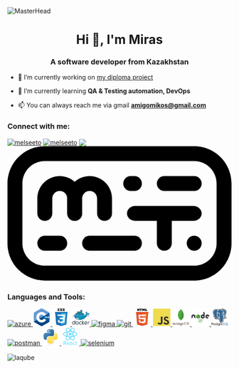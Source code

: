 ![MasterHead](https://gifdb.com/images/high/pixel-art-animated-toyoi-yuuta-yl28fl6e0r6ozvvk.gif)
<h1 align="center">Hi 👋, I'm Miras</h1>
<h3 align="center">A software developer from Kazakhstan</h3>

- 🔭 I’m currently working on [my diploma project](https://github.com/laqube/finkomek-landing)

- 🌱 I’m currently learning **QA & Testing automation, DevOps**

- 📫 You can always reach me via gmail **amigomikos@gmail.com**

<h3 align="left">Connect with me:</h3>
<p align="left">
<a href="https://linkedin.com/in/melseeto" target="blank"><img align="center" src="https://raw.githubusercontent.com/rahuldkjain/github-profile-readme-generator/master/src/images/icons/Social/linked-in-alt.svg" alt="melseeto" height="30" width="40" /></a>
<a href="https://instagram.com/melseeto" target="blank"><img align="center" src="https://raw.githubusercontent.com/rahuldkjain/github-profile-readme-generator/master/src/images/icons/Social/instagram.svg" alt="melseeto" height="30" width="40" /></a>
<a href="https://monkeytype.com/profile/laqube" target="blank"><img align="center" src="><div class="icon">
<svg xmlns="http://www.w3.org/2000/svg" xmlns:xlink="http://www.w3.org/1999/xlink" style="isolation: isolate" viewBox="-680 -1030 300 180">
<g>
<path d="M -430 -910 L -430 -910 C -424.481 -910 -420 -905.519 -420 -900 L -420 -900 C -420 -894.481 -424.481 -890 -430 -890 L -430 -890 C -435.519 -890 -440 -894.481 -440 -900 L -440 -900 C -440 -905.519 -435.519 -910 -430 -910 Z"></path>
<path d=" M -570 -910 L -510 -910 C -504.481 -910 -500 -905.519 -500 -900 L -500 -900 C -500 -894.481 -504.481 -890 -510 -890 L -570 -890 C -575.519 -890 -580 -894.481 -580 -900 L -580 -900 C -580 -905.519 -575.519 -910 -570 -910 Z "></path>
<path d="M -590 -970 L -590 -970 C -584.481 -970 -580 -965.519 -580 -960 L -580 -940 C -580 -934.481 -584.481 -930 -590 -930 L -590 -930 C -595.519 -930 -600 -934.481 -600 -940 L -600 -960 C -600 -965.519 -595.519 -970 -590 -970 Z"></path>
<path d=" M -639.991 -960.515 C -639.72 -976.836 -626.385 -990 -610 -990 L -610 -990 C -602.32 -990 -595.31 -987.108 -590 -982.355 C -584.69 -987.108 -577.68 -990 -570 -990 L -570 -990 C -553.615 -990 -540.28 -976.836 -540.009 -960.515 C -540.001 -960.345 -540 -960.172 -540 -960 L -540 -960 L -540 -940 C -540 -934.481 -544.481 -930 -550 -930 L -550 -930 C -555.519 -930 -560 -934.481 -560 -940 L -560 -960 L -560 -960 C -560 -965.519 -564.481 -970 -570 -970 C -575.519 -970 -580 -965.519 -580 -960 L -580 -960 L -580 -960 L -580 -940 C -580 -934.481 -584.481 -930 -590 -930 L -590 -930 C -595.519 -930 -600 -934.481 -600 -940 L -600 -960 L -600 -960 L -600 -960 L -600 -960 L -600 -960 L -600 -960 L -600 -960 L -600 -960 C -600 -965.519 -604.481 -970 -610 -970 C -615.519 -970 -620 -965.519 -620 -960 L -620 -960 L -620 -940 C -620 -934.481 -624.481 -930 -630 -930 L -630 -930 C -635.519 -930 -640 -934.481 -640 -940 L -640 -960 L -640 -960 C -640 -960.172 -639.996 -960.344 -639.991 -960.515 Z "></path>
<path d=" M -460 -930 L -460 -900 C -460 -894.481 -464.481 -890 -470 -890 L -470 -890 C -475.519 -890 -480 -894.481 -480 -900 L -480 -930 L -508.82 -930 C -514.99 -930 -520 -934.481 -520 -940 L -520 -940 C -520 -945.519 -514.99 -950 -508.82 -950 L -431.18 -950 C -425.01 -950 -420 -945.519 -420 -940 L -420 -940 C -420 -934.481 -425.01 -930 -431.18 -930 L -460 -930 Z "></path>
<path d="M -470 -990 L -430 -990 C -424.481 -990 -420 -985.519 -420 -980 L -420 -980 C -420 -974.481 -424.481 -970 -430 -970 L -470 -970 C -475.519 -970 -480 -974.481 -480 -980 L -480 -980 C -480 -985.519 -475.519 -990 -470 -990 Z"></path>
<path d=" M -630 -910 L -610 -910 C -604.481 -910 -600 -905.519 -600 -900 L -600 -900 C -600 -894.481 -604.481 -890 -610 -890 L -630 -890 C -635.519 -890 -640 -894.481 -640 -900 L -640 -900 C -640 -905.519 -635.519 -910 -630 -910 Z "></path>
<path d=" M -515 -990 L -510 -990 C -504.481 -990 -500 -985.519 -500 -980 L -500 -980 C -500 -974.481 -504.481 -970 -510 -970 L -515 -970 C -520.519 -970 -525 -974.481 -525 -980 L -525 -980 C -525 -985.519 -520.519 -990 -515 -990 Z "></path>
<path d=" M -660 -910 L -680 -910 L -680 -980 C -680 -1007.596 -657.596 -1030 -630 -1030 L -430 -1030 C -402.404 -1030 -380 -1007.596 -380 -980 L -380 -900 C -380 -872.404 -402.404 -850 -430 -850 L -630 -850 C -657.596 -850 -680 -872.404 -680 -900 L -680 -920 L -660 -920 L -660 -900 C -660 -883.443 -646.557 -870 -630 -870 L -430 -870 C -413.443 -870 -400 -883.443 -400 -900 L -400 -980 C -400 -996.557 -413.443 -1010 -430 -1010 L -630 -1010 C -646.557 -1010 -660 -996.557 -660 -980 L -660 -910 Z "></path>
</g>
</svg>
</div>
</a>
                                                                 
</p>

<h3 align="left">Languages and Tools:</h3>
<p align="left"> <a href="https://azure.microsoft.com/en-in/" target="_blank" rel="noreferrer"> <img src="https://www.vectorlogo.zone/logos/microsoft_azure/microsoft_azure-icon.svg" alt="azure" width="40" height="40"/> </a> <a href="https://www.w3schools.com/cpp/" target="_blank" rel="noreferrer"> <img src="https://raw.githubusercontent.com/devicons/devicon/master/icons/cplusplus/cplusplus-original.svg" alt="cplusplus" width="40" height="40"/> </a> <a href="https://www.w3schools.com/css/" target="_blank" rel="noreferrer"> <img src="https://raw.githubusercontent.com/devicons/devicon/master/icons/css3/css3-original-wordmark.svg" alt="css3" width="40" height="40"/> </a> <a href="https://www.docker.com/" target="_blank" rel="noreferrer"> <img src="https://raw.githubusercontent.com/devicons/devicon/master/icons/docker/docker-original-wordmark.svg" alt="docker" width="40" height="40"/> </a> <a href="https://www.figma.com/" target="_blank" rel="noreferrer"> <img src="https://www.vectorlogo.zone/logos/figma/figma-icon.svg" alt="figma" width="40" height="40"/> </a> <a href="https://git-scm.com/" target="_blank" rel="noreferrer"> <img src="https://www.vectorlogo.zone/logos/git-scm/git-scm-icon.svg" alt="git" width="40" height="40"/> </a> <a href="https://www.w3.org/html/" target="_blank" rel="noreferrer"> <img src="https://raw.githubusercontent.com/devicons/devicon/master/icons/html5/html5-original-wordmark.svg" alt="html5" width="40" height="40"/> </a> <a href="https://developer.mozilla.org/en-US/docs/Web/JavaScript" target="_blank" rel="noreferrer"> <img src="https://raw.githubusercontent.com/devicons/devicon/master/icons/javascript/javascript-original.svg" alt="javascript" width="40" height="40"/> </a> <a href="https://www.mongodb.com/" target="_blank" rel="noreferrer"> <img src="https://raw.githubusercontent.com/devicons/devicon/master/icons/mongodb/mongodb-original-wordmark.svg" alt="mongodb" width="40" height="40"/> </a> <a href="https://nodejs.org" target="_blank" rel="noreferrer"> <img src="https://raw.githubusercontent.com/devicons/devicon/master/icons/nodejs/nodejs-original-wordmark.svg" alt="nodejs" width="40" height="40"/> </a> <a href="https://www.postgresql.org" target="_blank" rel="noreferrer"> <img src="https://raw.githubusercontent.com/devicons/devicon/master/icons/postgresql/postgresql-original-wordmark.svg" alt="postgresql" width="40" height="40"/> </a> <a href="https://postman.com" target="_blank" rel="noreferrer"> <img src="https://www.vectorlogo.zone/logos/getpostman/getpostman-icon.svg" alt="postman" width="40" height="40"/> </a> <a href="https://www.python.org" target="_blank" rel="noreferrer"> <img src="https://raw.githubusercontent.com/devicons/devicon/master/icons/python/python-original.svg" alt="python" width="40" height="40"/> </a> <a href="https://reactjs.org/" target="_blank" rel="noreferrer"> <img src="https://raw.githubusercontent.com/devicons/devicon/master/icons/react/react-original-wordmark.svg" alt="react" width="40" height="40"/> </a> <a href="https://www.selenium.dev" target="_blank" rel="noreferrer"> <img src="https://raw.githubusercontent.com/detain/svg-logos/780f25886640cef088af994181646db2f6b1a3f8/svg/selenium-logo.svg" alt="selenium" width="40" height="40"/> </a> </p>

<p><img align="center" src="https://github-readme-streak-stats.herokuapp.com/?user=laqube&theme=dark" alt="laqube" /></p>
